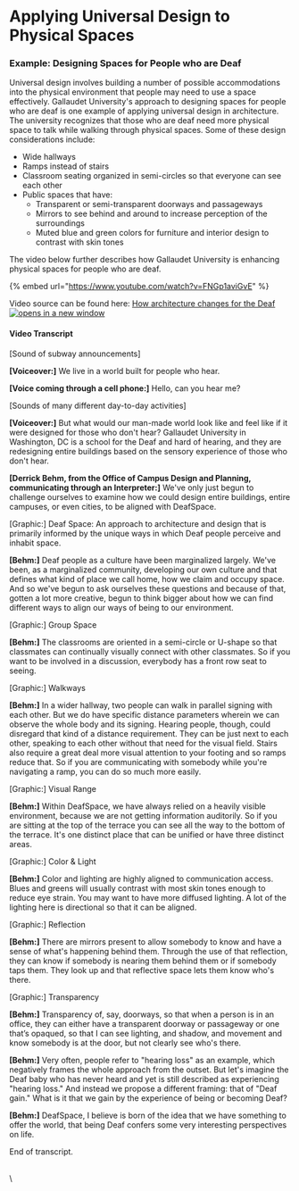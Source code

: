 # Applying Universal Design to Physical Spaces

### Example: Designing Spaces for People who are Deaf

Universal design involves building a number of possible accommodations into the physical environment that people may need to use a space effectively. Gallaudet University's approach to designing spaces for people who are deaf is one example of applying universal design in architecture. The university recognizes that those who are deaf need more physical space to talk while walking through physical spaces. Some of these design considerations include:

* Wide hallways
* Ramps instead of stairs
* Classroom seating organized in semi-circles so that everyone can see each other
* Public spaces that have:
  * Transparent or semi-transparent doorways and passageways
  * Mirrors to see behind and around to increase perception of the surroundings
  * Muted blue and green colors for furniture and interior design to contrast with skin tones

The video below further describes how Gallaudet University is enhancing physical spaces for people who are deaf.

{% embed url="https://www.youtube.com/watch?v=FNGp1aviGvE" %}

Video source can be found here: [How architecture changes for the Deaf ![opens in a new window](https://dequeuniversity.com/assets/images/template/courses2014/new-window.png)](https://www.youtube.com/watch?v=FNGp1aviGvE)

#### Video Transcript

\[Sound of subway announcements]

**\[Voiceover:]** We live in a world built for people who hear.&#x20;

**\[Voice coming through a cell phone:]** Hello, can you hear me?&#x20;

\[Sounds of many different day-to-day activities]

**\[Voiceover:]** But what would our man-made world look like and feel like if it were designed for those who don't hear? Gallaudet University in Washington, DC is a school for the Deaf and hard of hearing, and they are redesigning entire buildings based on the sensory experience of those who don't hear.&#x20;

**\[Derrick Behm, from the Office of Campus Design and Planning, communicating through an Interpreter:]** We've only just begun to challenge ourselves to examine how we could design entire buildings, entire campuses, or even cities, to be aligned with DeafSpace.&#x20;

\[Graphic:] Deaf Space: An approach to architecture and design that is primarily informed by the unique ways in which Deaf people perceive and inhabit space.&#x20;

**\[Behm:]** Deaf people as a culture have been marginalized largely. We've been, as a marginalized community, developing our own culture and that defines what kind of place we call home, how we claim and occupy space. And so we've begun to ask ourselves these questions and because of that, gotten a lot more creative, begun to think bigger about how we can find different ways to align our ways of being to our environment.&#x20;

\[Graphic:] Group Space&#x20;

**\[Behm:]** The classrooms are oriented in a semi-circle or U-shape so that classmates can continually visually connect with other classmates. So if you want to be involved in a discussion, everybody has a front row seat to seeing.

\[Graphic:] Walkways&#x20;

**\[Behm:]** In a wider hallway, two people can walk in parallel signing with each other. But we do have specific distance parameters wherein we can observe the whole body and its signing. Hearing people, though, could disregard that kind of a distance requirement. They can be just next to each other, speaking to each other without that need for the visual field. Stairs also require a great deal more visual attention to your footing and so ramps reduce that. So if you are communicating with somebody while you're navigating a ramp, you can do so much more easily.&#x20;

\[Graphic:] Visual Range&#x20;

**\[Behm:]** Within DeafSpace, we have always relied on a heavily visible environment, because we are not getting information auditorily. So if you are sitting at the top of the terrace you can see all the way to the bottom of the terrace. It's one distinct place that can be unified or have three distinct areas.&#x20;

\[Graphic:] Color & Light&#x20;

**\[Behm:]** Color and lighting are highly aligned to communication access. Blues and greens will usually contrast with most skin tones enough to reduce eye strain. You may want to have more diffused lighting. A lot of the lighting here is directional so that it can be aligned.&#x20;

\[Graphic:] Reflection&#x20;

**\[Behm:]** There are mirrors present to allow somebody to know and have a sense of what's happening behind them. Through the use of that reflection, they can know if somebody is nearing them behind them or if somebody taps them. They look up and that reflective space lets them know who's there.&#x20;

\[Graphic:] Transparency&#x20;

**\[Behm:]** Transparency of, say, doorways, so that when a person is in an office, they can either have a transparent doorway or passageway or one that’s opaqued, so that I can see lighting, and shadow, and movement and know somebody is at the door, but not clearly see who's there.&#x20;

**\[Behm:]** Very often, people refer to "hearing loss" as an example, which negatively frames the whole approach from the outset. But let's imagine the Deaf baby who has never heard and yet is still described as experiencing "hearing loss." And instead we propose a different framing: that of "Deaf gain." What is it that we gain by the experience of being or becoming Deaf?&#x20;

**\[Behm:]** DeafSpace, I believe is born of the idea that we have something to offer the world, that being Deaf confers some very interesting perspectives on life.&#x20;

End of transcript.

\
\

